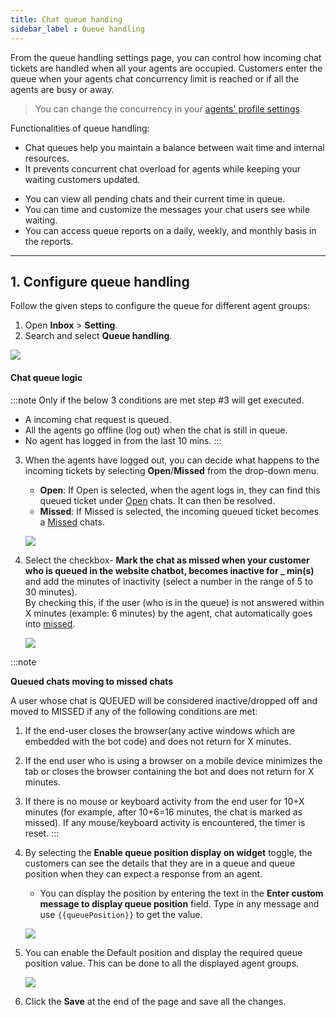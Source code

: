 ```yaml
---
title: Chat queue handing 
sidebar_label : Queue handling 
---
```


From the queue handling settings page, you can control how incoming chat tickets are handled when all your agents are occupied. 
Customers enter the queue when your agents chat concurrency limit is reached or if all the agents are busy or away. 

> You can change the concurrency in your [agents' profile settings](https://docs.yellow.ai/docs/platform_concepts/inbox/inbox-settings/team/agents).

Functionalities of queue handling: 

- Chat queues help you maintain a balance between wait time and internal resources. 
- It prevents concurrent chat overload for agents while keeping your waiting customers updated.
* You can view all pending chats and their current time in queue.
* You can time and customize the messages your chat users see while waiting.
* You can access queue reports on a daily, weekly, and monthly basis in the reports.


---


## 1. Configure queue handling 


Follow the given steps to configure the queue for different agent groups: 

1. Open **Inbox** > **Setting**. 
2. Search and select **Queue handling**. 

![](https://i.imgur.com/NFgq6UD.jpg)

#### Chat queue logic 

:::note 
Only if the below 3 conditions are met step #3 will get executed.
- A incoming chat request is queued. 
- All the agents go offline (log out) when the chat is still in queue. 
- No agent has logged in from the last 10 mins.
:::

3. When the agents have logged out, you can decide what happens to the incoming tickets by selecting  **Open**/**Missed** from the drop-down menu.
    - **Open**: If Open is selected, when the agent logs in, they can find this queued ticket under [Open](https://docs.yellow.ai/docs/platform_concepts/inbox/chats/getstartedwithlivechat#14-open-chats) chats. It can then be resolved.
    - **Missed**: If Missed is selected, the incoming queued ticket becomes a [Missed](https://docs.yellow.ai/docs/platform_concepts/inbox/chats/getstartedwithlivechat#16-missed-chats) chats. 

    ![](https://i.imgur.com/nO0LbKq.png)


4. Select the checkbox- **Mark the chat as missed when your customer who is queued in the website chatbot, becomes inactive for _ min(s)** and add the minutes of inactivity (select a number in the range of 5 to 30 minutes).   
By checking this, if the user (who is in the queue) is not answered within X minutes (example: 6 minutes) by the agent, chat automatically goes into [missed](https://docs.yellow.ai/docs/platform_concepts/inbox/chats/getstartedwithlivechat#16-missed-chats). 

    ![](https://i.imgur.com/B187p3D.png)

:::note

**Queued chats moving to missed chats**

A user whose chat is QUEUED will be considered inactive/dropped off and moved to MISSED if any of the following conditions are met:

1. If the end-user closes the browser(any active windows which are embedded with the bot code) and does not return for X minutes.
2. If the end user who is using a browser on a mobile device minimizes the tab or closes the browser containing the bot and does not return for X minutes.
3. If there is no mouse or keyboard activity from the end user for 10+X minutes (for example, after 10+6=16 minutes, the chat is marked as missed). If any mouse/keyboard activity is encountered, the timer is reset. 
:::

5. By selecting the **Enable queue position display on widget** toggle, the customers can see the details that they are in a queue and queue position when they can expect a response from an agent. 
    - You can display the position by entering the text in the **Enter custom message to display queue position** field. Type in any message and use `{{queuePosition}}` to get the value. 

    ![](https://i.imgur.com/BC5G9E3.png)


6. You can enable the Default position and display the required queue position value. This can be done to all the displayed agent groups. 

    ![](https://i.imgur.com/mavglY7.png)

7. Click the **Save** at the end of the page and save all the changes. 





